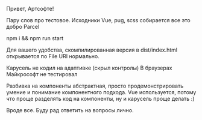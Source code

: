 Привет, Артсофте!

Пару слов про тестовое.
Исходники Vue, pug, scss собирается все это добро Parcel

npm i && npm run start

Для вашего удобства, скомпилированная версия в dist/index.html открывается по File URI нормально.

Карусель не кодил на адаптивке (скрыл контролы)
В браузерах Майкрософт не тестировал

Разбивка на компоненты абстрактная, просто продемонстрировать умение и понимание компонентного подхода. Vue используется, потому что проще разделять код на компоненты, ну и карусель проще делать :)

Вроде все. Буду рад ответить на вопросы лично.
